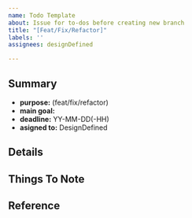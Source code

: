 ```yaml
---
name: Todo Template
about: Issue for to-dos before creating new branch
title: "[Feat/Fix/Refactor]"
labels: ''
assignees: designDefined

---
```


## Summary
- __purpose:__ (feat/fix/refactor)
- __main goal:__
- __deadline:__ YY-MM-DD(-HH)
- __asigned to:__ DesignDefined

## Details

## Things To Note

## Reference
